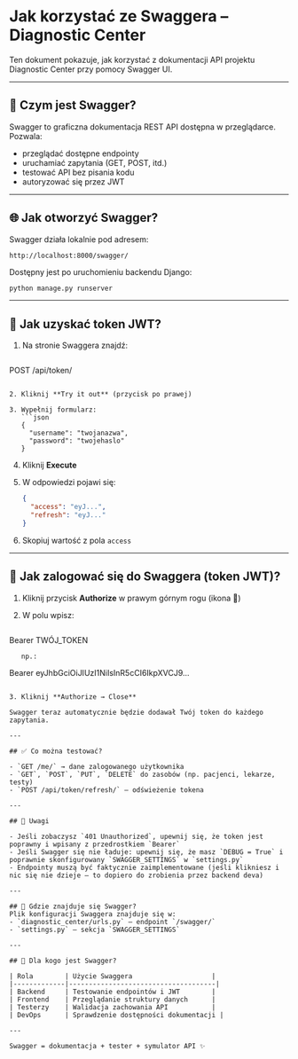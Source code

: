 # Jak korzystać ze Swaggera – Diagnostic Center

Ten dokument pokazuje, jak korzystać z dokumentacji API projektu Diagnostic Center przy pomocy Swagger UI.

---

## 📌 Czym jest Swagger?

Swagger to graficzna dokumentacja REST API dostępna w przeglądarce. Pozwala:

* przeglądać dostępne endpointy
* uruchamiać zapytania (GET, POST, itd.)
* testować API bez pisania kodu
* autoryzować się przez JWT

---

## 🌐 Jak otworzyć Swagger?

Swagger działa lokalnie pod adresem:

```
http://localhost:8000/swagger/
```

Dostępny jest po uruchomieniu backendu Django:

```bash
python manage.py runserver
```

---

## 🧪 Jak uzyskać token JWT?

1. Na stronie Swaggera znajdź:

   ```
   ```

POST /api/token/

````

2. Kliknij **Try it out** (przycisk po prawej)

3. Wypełnij formularz:
   ```json
   {
     "username": "twojanazwa",
     "password": "twojehaslo"
   }
````

4. Kliknij **Execute**

5. W odpowiedzi pojawi się:

   ```json
   {
     "access": "eyJ...",
     "refresh": "eyJ..."
   }
   ```

6. Skopiuj wartość z pola `access`

---

## 🔐 Jak zalogować się do Swaggera (token JWT)?

1. Kliknij przycisk **Authorize** w prawym górnym rogu (ikona 🔐)

2. W polu wpisz:

   ```
   ```

Bearer TWÓJ\_TOKEN

```
   np.:
```

Bearer eyJhbGciOiJIUzI1NiIsInR5cCI6IkpXVCJ9...

```

3. Kliknij **Authorize → Close**

Swagger teraz automatycznie będzie dodawał Twój token do każdego zapytania.

---

## ✅ Co można testować?

- `GET /me/` → dane zalogowanego użytkownika
- `GET`, `POST`, `PUT`, `DELETE` do zasobów (np. pacjenci, lekarze, testy)
- `POST /api/token/refresh/` – odświeżenie tokena

---

## 🧩 Uwagi

- Jeśli zobaczysz `401 Unauthorized`, upewnij się, że token jest poprawny i wpisany z przedrostkiem `Bearer`
- Jeśli Swagger się nie ładuje: upewnij się, że masz `DEBUG = True` i poprawnie skonfigurowany `SWAGGER_SETTINGS` w `settings.py`
- Endpointy muszą być faktycznie zaimplementowane (jeśli klikniesz i nic się nie dzieje – to dopiero do zrobienia przez backend deva)

---

## 📂 Gdzie znajduje się Swagger?
Plik konfiguracji Swaggera znajduje się w:
- `diagnostic_center/urls.py` – endpoint `/swagger/`
- `settings.py` – sekcja `SWAGGER_SETTINGS`

---

## 📘 Dla kogo jest Swagger?

| Rola        | Użycie Swaggera                    |
|-------------|-------------------------------------|
| Backend     | Testowanie endpointów i JWT        |
| Frontend    | Przeglądanie struktury danych      |
| Testerzy    | Walidacja zachowania API           |
| DevOps      | Sprawdzenie dostępności dokumentacji |

---

Swagger = dokumentacja + tester + symulator API ✨

```
